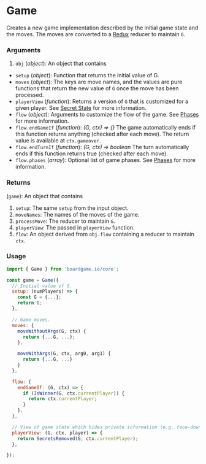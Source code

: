 # Game

Creates a new game implementation described by the initial
game state and the moves. The moves are converted to a
[Redux](http://redux.js.org/docs/basics/Reducers.html) reducer to maintain `G`.

### Arguments

1. `obj` (*object*): An object that contains

  - `setup` (*object*): Function that returns the initial value of G.
  - `moves` (*object*): The keys are move names, and the values
    are pure functions that return the new value of `G` once
    the move has been processed.
  - `playerView` (*function*): Returns a version of `G` that
    is customized for a given player. See [Secret State](/secret-state) for more information.
  - `flow` (*object*): Arguments to customize the flow of the game. See
    [Phases](/phases) for more information.
  - `flow.endGameIf` (*function*): *(G, ctx) => {}*
     The game automatically ends if this function returns anything (checked after each move).
     The return value is available at `ctx.gameover`.
  - `flow.endTurnIf` (*function*): *(G, ctx) => boolean*
     The turn automatically ends if this function returns true (checked after each move).
  - `flow.phases` (*array*): Optional list of game phases. See
    [Phases](/phases) for more information.

### Returns

(`game`): An object that contains
1. `setup`: The same `setup` from the input object.
2. `moveNames`: The names of the moves of the game.
3. `processMove`: The reducer to maintain `G`.
4. `playerView`: The passed in `playerView` function.
5. `flow`: An object derived from `obj.flow` containing a reducer to maintain `ctx`.

### Usage

```js
import { Game } from 'boardgame.io/core';

const game = Game({
  // Initial value of G.
  setup: (numPlayers) => {
    const G = {...};
    return G;
  },

  // Game moves.
  moves: {
    moveWithoutArgs(G, ctx) {
      return {...G, ...};
    },

    moveWithArgs(G, ctx, arg0, arg1) {
      return {...G, ...}
    }
  },

  flow: {
    endGameIf: (G, ctx) => {
      if (IsWinner(G, ctx.currentPlayer)) {
        return ctx.currentPlayer;
      }
    },
  },

  // View of game state which hides private information (e.g. face-down cards).
  playerView: (G, ctx, player) => {
    return SecretsRemoved(G, ctx.currentPlayer);
  },

});
```
